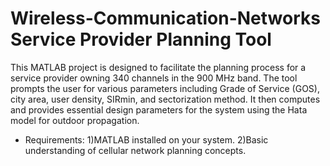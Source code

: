 # Wireless-Communication-Networks Service Provider Planning Tool

This MATLAB project is designed to facilitate the planning process for a service provider owning 340 channels in the 900 MHz band. The tool prompts the user for various parameters including Grade of Service (GOS), city area, user density, SIRmin, and sectorization method. It then computes and provides essential design parameters for the system using the Hata model for outdoor propagation.


- Requirements: 
1)MATLAB installed on your system.
2)Basic understanding of cellular network planning concepts.
